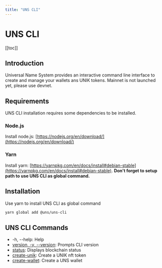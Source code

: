 ```yaml
---
title: "UNS CLI"
---
```


# UNS CLI

[[toc]]

## Introduction
Universal Name System provides an interactive command line interface to create and manage your wallets ans UNIK tokens.
Mainnet is not launched yet, please use devnet.

## Requirements
UNS CLI installation requires some dependencies to be installed.

### Node.js

Install node.js: [https://nodejs.org/en/download/](https://nodejs.org/en/download/)

### Yarn

Install yarn: [https://yarnpkg.com/en/docs/install#debian-stable](https://yarnpkg.com/en/docs/install#debian-stable).
**Don't forget to setup path to use UNS CLI as global command.**

## Installation
Use yarn to install UNS CLI as global command

```bash
yarn global add @uns/uns-cli
```

## UNS CLI Commands
- -h, --help: Help
- [version, -v, --version](/cli/version): Prompts CLI version
- [status](/cli/status): Displays blockchain status
- [create-unik](/cli/create-unik): Create a UNIK nft token
- [create-wallet](/cli/create-wallet): Create a UNS wallet